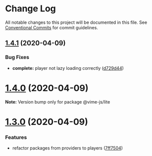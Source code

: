 # Change Log

All notable changes to this project will be documented in this file.
See [Conventional Commits](https://conventionalcommits.org) for commit guidelines.

## [1.4.1](https://github.com/vime-js/vime/tree/master/packages/vime-lite/compare/v1.4.0...v1.4.1) (2020-04-09)


### Bug Fixes

* **complete:** player not lazy loading correctly ([d729d44](https://github.com/vime-js/vime/tree/master/packages/vime-lite/commit/d729d4457950070ed7913b4af475e9815089c019))





# [1.4.0](https://github.com/vime-js/vime/tree/master/packages/vime-lite/compare/v1.3.0...v1.4.0) (2020-04-09)

**Note:** Version bump only for package @vime-js/lite





# [1.3.0](https://github.com/vime-js/vime/tree/master/packages/vime-lite/compare/v1.2.0...v1.3.0) (2020-04-09)


### Features

* refactor packages from providers to players ([7ff7504](https://github.com/vime-js/vime/tree/master/packages/vime-lite/commit/7ff75045788b267688f4cb7f970ce9bb3426036a))
